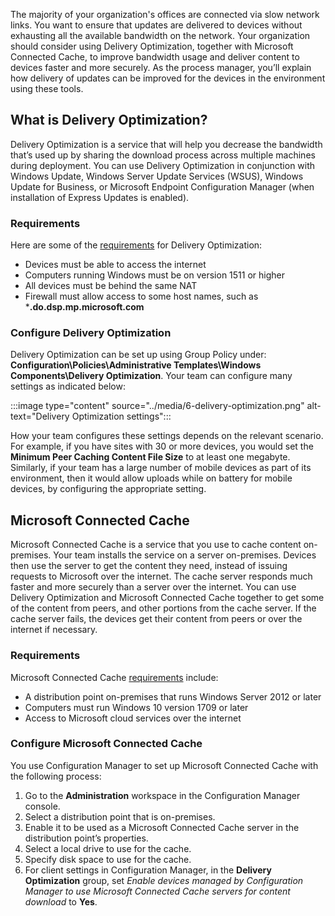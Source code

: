 The majority of your organization's offices are connected via slow network links. You want to ensure that updates are delivered to devices without exhausting all the available bandwidth on the network. Your organization should consider using Delivery Optimization, together with Microsoft Connected Cache, to improve bandwidth usage and deliver content to devices faster and more securely. As the process manager, you’ll explain how delivery of updates can be improved for the devices in the environment using these tools.

## What is Delivery Optimization?

Delivery Optimization is a service that will help you decrease the bandwidth that’s used up by sharing the download process across multiple machines during deployment. You can use Delivery Optimization in conjunction with Windows Update, Windows Server Update Services (WSUS), Windows Update for Business, or Microsoft Endpoint Configuration Manager (when installation of Express Updates is enabled).

### Requirements

Here are some of the [requirements](https://docs.microsoft.com/windows/deployment/update/waas-delivery-optimization#requirements) for Delivery Optimization:

- Devices must be able to access the internet
- Computers running Windows must be on version 1511 or higher
- All devices must be behind the same NAT
- Firewall must allow access to some host names, such as ***.do.dsp.mp.microsoft.com**

### Configure Delivery Optimization

Delivery Optimization can be set up using Group Policy under: **Configuration\Policies\Administrative Templates\Windows Components\Delivery Optimization**. Your team can configure many settings as indicated below:

:::image type="content" source="../media/6-delivery-optimization.png" alt-text="Delivery Optimization settings":::

How your team configures these settings depends on the relevant scenario. For example, if you have sites with 30 or more devices, you would set the **Minimum Peer Caching Content File Size** to at least one megabyte. Similarly, if your team has a large number of mobile devices as part of its environment, then it would allow uploads while on battery for mobile devices, by configuring the appropriate setting.

## Microsoft Connected Cache

Microsoft Connected Cache is a service that you use to cache content on-premises. Your team installs the service on a server on-premises. Devices then use the server to get the content they need, instead of issuing requests to Microsoft over the internet. The cache server responds much faster and more securely than a server over the internet. You can use Delivery Optimization and Microsoft Connected Cache together to get some of the content from peers, and other portions from the cache server. If the cache server fails, the devices get their content from peers or over the internet if necessary.

### Requirements

Microsoft Connected Cache [requirements](https://docs.microsoft.com/mem/configmgr/core/plan-design/hierarchy/microsoft-connected-cache) include:

- A distribution point on-premises that runs Windows Server 2012 or later
- Computers must run Windows 10 version 1709 or later
- Access to Microsoft cloud services over the internet

### Configure Microsoft Connected Cache

You use Configuration Manager to set up Microsoft Connected Cache with the following process:

1. Go to the **Administration** workspace in the Configuration Manager console.
1. Select a distribution point that is on-premises.
1. Enable it to be used as a Microsoft Connected Cache server in the distribution point’s properties.
1. Select a local drive to use for the cache.
1. Specify disk space to use for the cache.
1. For client settings in Configuration Manager, in the **Delivery Optimization** group, set *Enable devices managed by Configuration Manager to use Microsoft Connected Cache servers for content download* to **Yes**.
